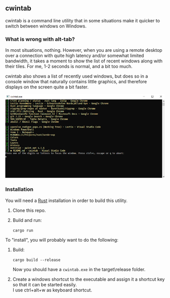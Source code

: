 cwintab
-------
cwintab is a command line utility that in some situations make it quicker
to switch between windows on Windows.

### What is wrong with alt-tab?
In most situations, nothing. 
However, when you are using a remote desktop over a connection with quite
high latency and/or somewhat limited bandwidth, it takes a moment to show the
list of recent windows along with their tiles. For me, 1-2 seconds is normal,
and a bit too much.

cwintab also shows a list of recently used windows, but does so in a console
window that naturally contains little graphics, and therefore displays on the
screen quite a bit faster.

![screenshot](screenshot.png)

### Installation

You will need a [Rust](https://www.rust-lang.org/) installation in order to
build this utility.

1. Clone this repo. 
2. Build and run:

   ```cargo run```

To "install", you will probably want to do the following:

1. Build:

   ```cargo build --release ```

   Now you should have a ```cwintab.exe``` in the target\release folder.

1. Create a windows shortcut to the executable and assign it a shortcut key
so that it can be started easily.  
   I use ctrl+alt+w as keyboard shortcut.
